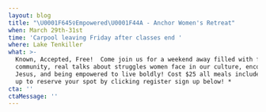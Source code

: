 ```yaml
---
layout: blog
title: "\U0001F645‍♀️Empowered\U0001F44A - Anchor Women's Retreat"
when: March 29th-31st
time: 'Carpool leaving Friday after classes end '
where: Lake Tenkiller
what: >-
  Known, Accepted, Free!  Come join us for a weekend away filled with fun,
  community, real talks about struggles women face in our culture, encountering
  Jesus, and being empowered to live boldly! Cost $25 all meals included. *Sign
  up to reserve your spot by clicking register sign up below! *
cta: ''
ctaMessage: ''
---
```


